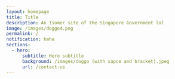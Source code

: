 ```yaml
---
layout: homepage
title: Title
description: An Isomer site of the Singapore Government lol
image: /images/doggo4.png
permalink: /
notification: haha
sections:
  - hero:
      subtitle: Hero subtitle
      background: /images/doggo (with sapce and bracket).jpeg
      url: /contact-us
---
```


